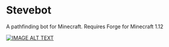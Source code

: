 # Stevebot
A pathfinding bot for Minecraft.
Requires Forge for Minecraft 1.12


[![IMAGE ALT TEXT](http://img.youtube.com/vi/JocMiGa-rc0/0.jpg)](https://www.youtube.com/watch?v=JocMiGa-rc0 "Stevebot 0.2.0")
